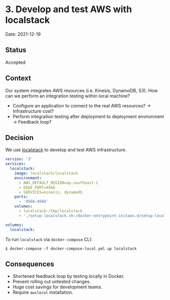 # 3. Develop and test AWS with localstack

Date: 2021-12-19

## Status

Accepted

## Context

Our system integrates AWS resources (i.e. Kinesis, DynamoDB, S3). How can we perform an integration
testing within local machine?

- Configure an application to connect to the real AWS resources? -> Infrastructure cost?
- Perform integration testing after deployment to deployment environment -> Feedback loop?

## Decision

We use [localstack](https://localstack.cloud/) to develop and test AWS infrastructure.

```yaml
version: '3'
services:
  localstack:
    image: localstack/localstack
    environment:
      - AWS_DEFAULT_REGION=ap-southeast-1
      - EDGE_PORT=4566
      - SERVICES=kinesis, dynamodb
    ports:
      - '4566:4566'
    volumes:
      - localstack:/tmp/localstack
      - './setup-localstack.sh:/docker-entrypoint-initaws.d/setup-localstack.sh'

volumes:
  localstack:
```

To run `localstack` via `docker-compose` CLI:
```shell
$ docker-compose -f docker-compose-local.yml up localstack
```

## Consequences

- Shortened feedback loop by testing locally in Docker.
- Prevent rolling out untested changes.
- Huge cost savings for development teams.
- Require `awslocal` installation.
